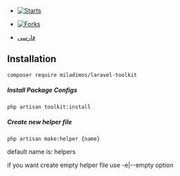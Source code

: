 - [![Starts](https://img.shields.io/github/stars/miladimos/laravel-toolkit?style=flat&logo=github)](https://github.com/miladimos/laravel-toolkit/forks)
- [![Forks](https://img.shields.io/github/forks/miladimos/laravel-toolkit?style=flat&logo=github)](https://github.com/miladimos/laravel-toolkit/stargazers)

- [فارسی](README.md)

## Installation

`composer require miladimos/laravel-toolkit`

##### Install Package Configs

`php artisan toolkit:install`


##### Create new helper file

`php artisan make:helper {name}`

default name is: helpers

if you want create empty helper file use -e|--empty option

